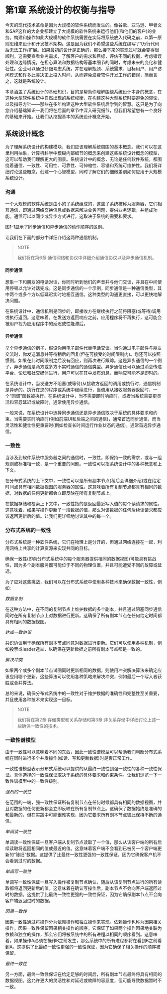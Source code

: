 # 第1章 系统设计的权衡与指导

今天的现代技术革命是因为大规模的软件系统而发生的。像谷歌、亚马逊、甲骨文和SAP这样的大企业都建立了大规模的软件系统来运行他们(和他们的客户)的业务。构建和操作如此大规模的软件系统需要在实际将系统放入代码之前，以第一原则思维来设计和开发技术架构。这是因为我们不希望这些系统在编写了1万行代码后无法工作/扩展。如果最初的设计是正确的，那么接下来的实现过程就会变得很顺利。这需要查看业务需求，了解客户的需求和目标，评估不同的权衡，考虑错误处理和边缘情况，在担心算法和数据结构等基本细节的同时，考虑未来的变化和健壮性。企业可以通过仔细考虑系统，并在理解瓶颈、系统需求、目标用户、用户访问模式和许多此类决策上投入时间，从而避免浪费软件开发工作的错误，简而言之，这就是系统设计。

本章涵盖了系统设计的基础知识，目的是帮助你理解围绕系统设计本身的概念，在这种大型软件系统中自然出现的系统权衡，在构建这种大型系统时要避免的谬论，以及指导方针——那些在多年构建这种大型软件系统后学到的智慧。这只是为了向您介绍基础知识—我们将在后面的章节中深入研究细节，但我们希望您有一个良好的基础来开始。让我们从挖掘基本的系统设计概念开始。

## 系统设计概念
为了理解系统设计的构建模块，我们应该理解系统周围的基本概念。我们可以在这里利用抽象，计算机科学中模糊内部细节的概念来创建这些系统设计概念的模型，这可以帮助我们理解更大的图景。系统设计中的概念，无论是任何软件系统，都围绕着通信、一致性、可用性、可靠性、可伸缩性、容错和系统可维护性。我们将详细讨论这些概念，创建一个心智模型，同时了解它们的细微差别如何应用于大规模系统设计。

### 沟通
一个大规模的软件系统是由小的子系统组成的，这些子系统被称为服务器，它们相互通信，即通过网络交换信息或数据来解决业务问题，提供业务逻辑，并组成功能。通信可以以同步或异步方式进行，这取决于系统的需要和要求。

图1-1显示了同步通信和异步通信的动作顺序的区别。

让我们在下面的部分中详细介绍这两种通信机制。

> NOTE
>
> 我们将在第6章:通信网络和协议中详细介绍通信协议以及异步通信机制。

#### 同步通信
想象一下和朋友的电话对话，你同时听到他们的声音并与他们交谈，并且在中间使用停顿以允许对话完成。这是同步通信的一个示例，同步通信是一种通信类型，其中两个或多个方以低延迟实时地相互通信。这种类型的沟通更直接，可以更快地解决问题。

在系统设计中，通信机制是同步的，即接收方在继续执行之前将阻塞(或等待)调用或执行返回。这意味着，在发送方返回响应之前，应用程序将不再执行，这可能会被用户视为应用程序中的延迟或性能滞后。

#### 异步通信
举个异步通信的例子，假设你用电子邮件代替电话交谈。当你通过电子邮件与朋友交流时，你发送消息并等待稍后的回复(但在可接受的时间限制内)。您还可以按照惯例，如果在此时间限制之后没有回应，则再次进行跟踪。这是异步通信的一个例子，异步通信是两方或多方不实时通信的通信类型。异步通信还可以通过消息传递平台、论坛和社交媒体进行，用户可以在其中发布消息，而响应可能不是即时的。

在系统设计中，当发送方不阻塞(或等待)从接收方返回的调用或执行时，通信机制是异步的。执行在您的程序或系统中继续进行，当调用从接收服务器返回时，一个“回调”函数被执行。在系统设计中，当不需要即时响应时，或者当系统需要更灵活和容忍延迟或故障时，通常使用异步通信。

一般来说，在系统设计中选择同步通信还是异步通信取决于系统的具体要求和约束。当需要实时响应时(例如前端UI和后端之间的通信)，通常首选同步通信，而当灵活性和健壮性更重要时(例如检查长时间运行作业状态的通信)，通常首选异步通信。

### 一致性
当涉及到软件系统中服务器之间的通信时，一致性，即保持一致的需求，或与一组规则或标准相一致，是一个重要的问题。一致性可以指系统设计中的各种概念和上下文。

在分布式系统的上下文中，一致性可以是所有副本节点(稍后会详细介绍)或在给定时间点具有相同数据视图的服务器的属性。这意味着所有复制节点都具有相同的数据，对数据的任何更新都会立即反映在所有复制节点上。

在数据存储和检索上下文中，一致性指的是返回最近写入值的每个读请求的属性。这意味着，如果写操作更新了一段数据的值，那么对该数据的任何后续读请求都应该返回更新后的值。让我们更详细地讨论其中的每一个。

### 分布式系统的一致性
分布式系统是一种软件系统，它们在物理上是分开的，但通过网络连接在一起，利用网络上共享的计算资源来实现共同的目标。

确保一致性(即向分布式系统中的每个服务器提供相同的数据视图)可能具有挑战性，因为多个副本服务器可能位于不同的物理位置，并且可能遭受不同的故障或延迟。

为了应对这些挑战，我们可以在分布式系统中使用各种技术来确保数据一致性，例如:

*数据复制*

在这种方法中，在不同的复制节点上维护数据的多个副本，并且通过阻塞同步通信同时在所有复制节点上对数据进行更新。这确保了所有副本节点在任何给定时间都具有相同的数据视图。

*达成一致协议*

共识协议用于确保所有副本节点同意对数据进行更新。它们可以使用各种机制，例如投票或leader选举，以确保在更新数据之前所有副本节点都是一致的。

*解决冲突*

如果两个或多个副本节点试图同时更新相同的数据，则使用冲突解决算法来确定应该应用哪个更新。这些算法可以使用各种策略来解决冲突，例如最后一个写入者获胜或合并算法。

总的来说，确保分布式系统中的一致性对于维护数据的准确性和完整性至关重要，并且使用各种技术来实现这一目标。

> NOTE
> 
> 我们将在第2章:存储类型和关系存储和第3章:非关系存储中详细讨论上述一些确保一致性的技术。

### 一致性谱模型
由于一致性可以意味着不同的东西，因此一致性谱模型可以帮助我们判断分布式系统在同时进行多个并发操作(如读、写和更新数据)时是否正常工作。

一致性谱模型表示分布式系统可以提供的从最终一致性到强一致性的各种一致性保证。具体选择的一致性保证取决于系统的具体要求和约束条件。让我们浏览一下一致性谱模型中的一致性级别。

*强烈的一致性*

在范围的一端，强一致性保证所有复制节点在任何时候都具有相同的数据视图，并且对数据的任何更新都会立即反映在所有复制节点上。这确保了数据始终是准确的和最新的，但在实践中可能很难实现，因为它要求所有副本节点彼此保持不断的通信。

*单调读一致性*

单调读一致性保证一旦客户端从复制节点读取了一个值，那么从该客户端的所有后续读取将返回相同的值或最近的值。这意味着客户端不会看到已被另一个客户端更新的“陈旧”数据。这提供了比最终一致性更强的一致性保证，因为它确保客户机不会看到过时的数据。

*单调写一致性*

单调写一致性保证一旦写入操作被复制节点确认，随后从该复制节点进行的所有读取都将返回更新后的值。这意味着在确认写操作后，副本节点不会向客户端返回过时的数据。这提供了比最终一致性更强的一致性保证，因为它确保副本节点不会向客户端返回过时的数据。

*因果一致性*

因果一致性通过将操作分为依赖操作和独立操作来实现。依赖操作也称为因果相关操作。因果一致性保留因果相关操作的顺序。它保证了如果两个操作因果地关联为依赖和独立的操作，那么它们将被系统中的所有进程以相同的顺序看到。这意味着，如果操作A必须在操作B之前发生，那么系统中的所有进程都将在看到B之前看到A。这提供了比最终一致性更强的一致性保证，因为它确保了相关操作的顺序被保留。

*最终一致性*

另一方面，最终一致性保证在给定足够的时间后，所有副本节点最终将具有相同的数据视图。这允许更大的灵活性和对延迟或故障的容忍度，但可能导致数据暂时不一致。


